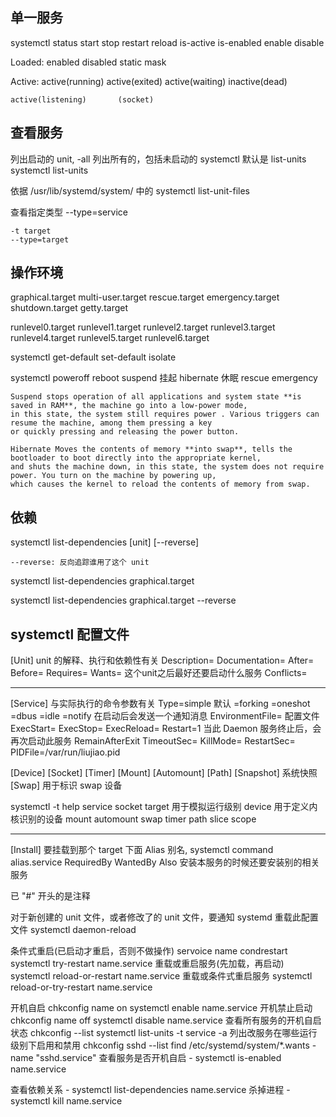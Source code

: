 ## 单一服务

systemctl 
    status
    start
    stop
    restart
    reload
    is-active
    is-enabled
    enable
    disable


Loaded:
    enabled
    disabled
    static
    mask

Active:
    active(running)
    active(exited)
    active(waiting)
    inactive(dead)

    active(listening)       (socket)

## 查看服务

列出启动的 unit, -all 列出所有的，包括未启动的
    systemctl   默认是 list-units
    systemctl list-units


依据 /usr/lib/systemd/system/ 中的
    systemctl list-unit-files



查看指定类型 --type=service

    -t target
    --type=target

## 操作环境

graphical.target
multi-user.target
rescue.target
emergency.target
shutdown.target
getty.target


runlevel0.target
runlevel1.target
runlevel2.target
runlevel3.target
runlevel4.target
runlevel5.target
runlevel6.target


systemctl 
    get-default
    set-default
    isolate



systemctl 
    poweroff
    reboot
    suspend             挂起
    hibernate           休眠
    rescue
    emergency


    Suspend stops operation of all applications and system state **is saved in RAM**, the machine go into a low-power mode, 
    in this state, the system still requires power . Various triggers can resume the machine, among them pressing a key 
    or quickly pressing and releasing the power button.

    Hibernate Moves the contents of memory **into swap**, tells the bootloader to boot directly into the appropriate kernel, 
    and shuts the machine down, in this state, the system does not require power. You turn on the machine by powering up, 
    which causes the kernel to reload the contents of memory from swap.




## 依赖

systemctl list-dependencies [unit] [--reverse]

    --reverse: 反向追踪谁用了这个 unit 

systemctl list-dependencies graphical.target 

systemctl list-dependencies graphical.target  --reverse


## systemctl 配置文件

[Unit]      unit 的解释、执行和依赖性有关
Description=
Documentation=
After=
Before=
Requires=
Wants=      这个unit之后最好还要启动什么服务
Conflicts=

---

[Service]           与实际执行的命令参数有关
Type=simple         默认
    =forking
    =oneshot
    =dbus
    =idle
    =notify         在启动后会发送一个通知消息
EnvironmentFile=    配置文件
ExecStart=
ExecStop=
ExecReload=
Restart=1           当此 Daemon 服务终止后，会再次启动此服务
RemainAfterExit
TimeoutSec=
KillMode=
RestartSec=
PIDFile=/var/run/liujiao.pid

[Device]
[Socket]
[Timer]
[Mount]
[Automount]
[Path]
[Snapshot]  系统快照
[Swap]      用于标识 swap 设备
 

systemctl -t help
    service
    socket
    target      用于模拟运行级别
    device      用于定义内核识别的设备
    mount
    automount
    swap
    timer
    path
    slice
    scope

---

[Install]   要挂载到那个 target 下面
Alias       别名, systemctl command alias.service
RequiredBy
WantedBy
Also        安装本服务的时候还要安装别的相关服务


已 "#" 开头的是注释


对于新创建的 unit 文件，或者修改了的 unit 文件，要通知 systemd 重载此配置文件
    systemctl daemon-reload





条件式重启(已启动才重启，否则不做操作)              servoice name condrestart                   systemctl try-restart name.service
重载或重启服务(先加载，再启动)                                                                  systemctl reload-or-restart name.service
重载或条件式重启服务                                                                            systemctl reload-or-try-restart name.service


开机自启                                            chkconfig name on                           systemctl enable name.service
开机禁止启动                                        chkconfig name off                          systemctl disable name.service
查看所有服务的开机自启状态                          chkconfig --list                            systemctl list-units -t service -a
列出改服务在哪些运行级别下启用和禁用                chkconfig sshd --list                       find /etc/systemd/system/*.wants -name "sshd.service"
查看服务是否开机自启                                -                                           systemctl is-enabled name.service


查看依赖关系                                        -                                           systemctl list-dependencies name.service
杀掉进程                                            -                                           systemctl kill name.service

